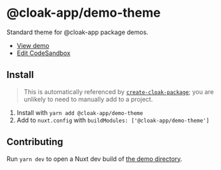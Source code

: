 # @cloak-app/demo-theme

Standard theme for @cloak-app package demos.

- [View demo](https://cloak-demo-theme.netlify.app/)
- [Edit CodeSandbox](https://githubbox.com/BKWLD/cloak-demo-theme)

## Install

> This is automatically referenced by [`create-cloak-package`](https://github.com/BKWLD/create-cloak-package); you are unlikely to need to manually add to a project.

1. Install with `yarn add @cloak-app/demo-theme`
2. Add to `nuxt.config` with `buildModules: ['@cloak-app/demo-theme']`

## Contributing

Run `yarn dev` to open a Nuxt dev build of [the demo directory](./demo).

